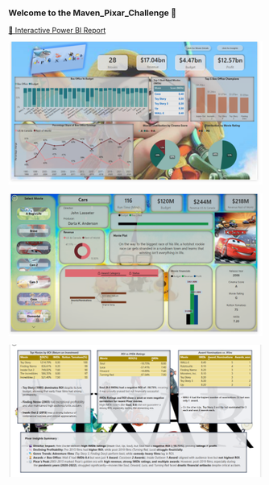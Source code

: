 ### Welcome to the Maven_Pixar_Challenge 👋
<a href="https://app.powerbi.com/view?r=eyJrIjoiNzVmY2U3ZjYtYWZkNy00Yzk5LTgzNDMtNThhZWM3ZjFlMWFiIiwidCI6IjIwYzgwNGUyLWZhZjctNDYzMC05MDA3LWNmNzM1YzFlMjkwZiJ9" target="_blank">
   🚀 Interactive Power BI Report
</a>

<b></b>

</a>
<p>
  <img src="https://raw.githubusercontent.com/sandhuhardeep67/Maven_Pixar_Challenge/main/images/Pixer Overview.png">
</p>
</a>
<p>
  <img src="https://raw.githubusercontent.com/sandhuhardeep67/Maven_Pixar_Challenge/main/images/Image.png">
</p>
</a>
<p>
  <img src="https://raw.githubusercontent.com/sandhuhardeep67/Maven_Pixar_Challenge/main/images/Insights.png">
</p>
